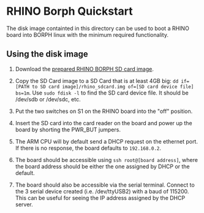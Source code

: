 # RHINO Borph Quickstart
The disk image containted in this directory can be used to boot a RHINO board into BORPH linux with the minimum required functionality.

## Using the disk image

1) Download the [prepared RHINO BORPH SD card image](http://rrsg.ee.uct.ac.za/rhino_sdcard.img).

2) Copy the SD Card image to a SD Card that is at least 4GB big: `dd if=[PATH to SD card image]/rhino_sdcard.img of=[SD card device file] bs=1m`. Use `sudo fdisk -l` to find the SD card device file. It should be /dev/sdb or /dev/sdc, etc.

3) Put the two switches on S1 on the RHINO board into the "off" position.

4) Insert the SD card into the card reader on the board and power up the board by shorting the PWR_BUT jumpers.

5) The ARM CPU will by default send a DHCP request on the ethernet port. If there is no response, the board defaults to `192.168.0.2`.

6) The board should be accessible using `ssh root@[board address]`, where the board address should be either the one assigned by DHCP or the default.

6) The board should also be accessible via the serial terminal. Connect to the 3 serial device created (i.e. /dev/ttyUSB2) with a baud of 115200. This can be useful for seeing the IP address assigned by the DHCP server.
